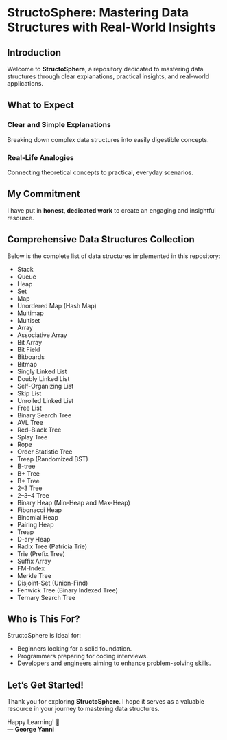 # StructoSphere: Mastering Data Structures with Real-World Insights

## Introduction
Welcome to **StructoSphere**, a repository dedicated to mastering data structures through clear explanations, practical insights, and real-world applications.

## What to Expect
### Clear and Simple Explanations
Breaking down complex data structures into easily digestible concepts.

### Real-Life Analogies
Connecting theoretical concepts to practical, everyday scenarios.

## My Commitment
I have put in **honest, dedicated work** to create an engaging and insightful resource.

## Comprehensive Data Structures Collection

Below is the complete list of data structures implemented in this repository:  

- Stack
- Queue
- Heap
- Set
- Map
- Unordered Map (Hash Map)
- Multimap
- Multiset
- Array
- Associative Array
- Bit Array
- Bit Field
- Bitboards
- Bitmap
- Singly Linked List
- Doubly Linked List
- Self-Organizing List
- Skip List
- Unrolled Linked List
- Free List
- Binary Search Tree
- AVL Tree
- Red–Black Tree
- Splay Tree
- Rope
- Order Statistic Tree
- Treap (Randomized BST)
- B-tree
- B+ Tree
- B* Tree
- 2–3 Tree
- 2–3–4 Tree
- Binary Heap (Min-Heap and Max-Heap)
- Fibonacci Heap
- Binomial Heap
- Pairing Heap
- Treap
- D-ary Heap
- Radix Tree (Patricia Trie)
- Trie (Prefix Tree)
- Suffix Array
- FM-Index
- Merkle Tree
- Disjoint-Set (Union-Find)
- Fenwick Tree (Binary Indexed Tree)
- Ternary Search Tree

## Who is This For?
StructoSphere is ideal for:
- Beginners looking for a solid foundation.
- Programmers preparing for coding interviews.
- Developers and engineers aiming to enhance problem-solving skills.

## Let’s Get Started!
Thank you for exploring **StructoSphere**. I hope it serves as a valuable resource in your journey to mastering data structures.

Happy Learning! 🚀  
— **George Yanni**

